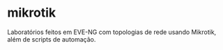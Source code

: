 # mikrotik
Laboratórios feitos em EVE-NG com topologias de rede usando Mikrotik, além de scripts de automação.
